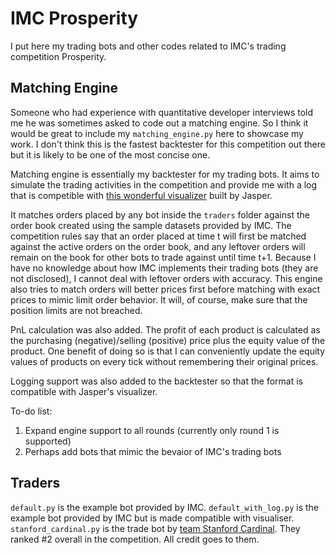 # IMC Prosperity
I put here my trading bots and other codes related to IMC's trading competition Prosperity.

## Matching Engine
Someone who had experience with quantitative developer interviews told me he was sometimes asked to code out a matching engine. So I think it would be great to include my `matching_engine.py` here to showcase my work. I don't think this is the fastest backtester for this competition out there but it is likely to be one of the most concise one.

Matching engine is essentially my backtester for my trading bots. It aims to simulate the trading activities in the competition and provide me with a log that is competible with [this wonderful visualizer](https://jmerle.github.io/imc-prosperity-visualizer/) built by Jasper.

It matches orders placed by any bot inside the `traders` folder against the order book created using the sample datasets provided by IMC. The competition rules say that an order placed at time t will first be matched against the active orders on the order book, and any leftover orders will remain on the book for other bots to trade against until time t+1. Because I have no knowledge about how IMC implements their trading bots (they are not disclosed), I cannot deal with leftover orders with accuracy. This engine also tries to match orders will better prices first before matching with exact prices to mimic limit order behavior. It will, of course, make sure that the position limits are not breached.

PnL calculation was also added. The profit of each product is calculated as the purchasing (negative)/selling (positive) price plus the equity value of the product. One benefit of doing so is that I can conveniently update the equity values of products on every tick without remembering their original prices.

Logging support was also added to the backtester so that the format is compatible with Jasper's visualizer.

To-do list:
1. Expand engine support to all rounds (currently only round 1 is supported)
2. Perhaps add bots that mimic the bevaior of IMC's trading bots

## Traders
`default.py` is the example bot provided by IMC.
`default_with_log.py` is the example bot provided by IMC but is made compatible with visualiser.
`stanford_cardinal.py` is the trade bot by [team Stanford Cardinal](https://github.com/ShubhamAnandJain/IMC-Prosperity-2023-Stanford-Cardinal). They ranked #2 overall in the competition. All credit goes to them.

